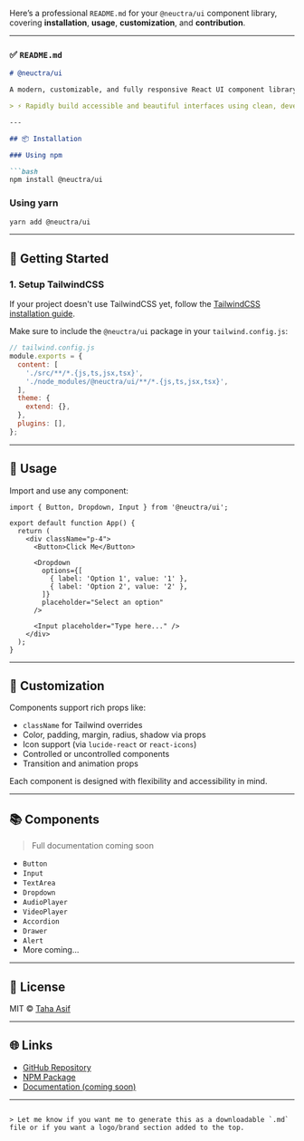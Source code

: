Here’s a professional `README.md` for your `@neuctra/ui` component library, covering **installation**, **usage**, **customization**, and **contribution**.

---

### ✅ `README.md`

````md
# @neuctra/ui

A modern, customizable, and fully responsive React UI component library built with Tailwind CSS, TypeScript, and Vite.

> ⚡ Rapidly build accessible and beautiful interfaces using clean, developer-friendly components.

---

## 📦 Installation

### Using npm

```bash
npm install @neuctra/ui
````

### Using yarn

```bash
yarn add @neuctra/ui
```

---

## 🚀 Getting Started

### 1. Setup TailwindCSS

If your project doesn't use TailwindCSS yet, follow the [TailwindCSS installation guide](https://tailwindcss.com/docs/installation).

Make sure to include the `@neuctra/ui` package in your `tailwind.config.js`:

```js
// tailwind.config.js
module.exports = {
  content: [
    './src/**/*.{js,ts,jsx,tsx}',
    './node_modules/@neuctra/ui/**/*.{js,ts,jsx,tsx}',
  ],
  theme: {
    extend: {},
  },
  plugins: [],
};
```

---

## 🧱 Usage

Import and use any component:

```tsx
import { Button, Dropdown, Input } from '@neuctra/ui';

export default function App() {
  return (
    <div className="p-4">
      <Button>Click Me</Button>

      <Dropdown
        options={[
          { label: 'Option 1', value: '1' },
          { label: 'Option 2', value: '2' },
        ]}
        placeholder="Select an option"
      />

      <Input placeholder="Type here..." />
    </div>
  );
}
```

---

## 🎨 Customization

Components support rich props like:

* `className` for Tailwind overrides
* Color, padding, margin, radius, shadow via props
* Icon support (via `lucide-react` or `react-icons`)
* Controlled or uncontrolled components
* Transition and animation props

Each component is designed with flexibility and accessibility in mind.

---

## 📚 Components

> Full documentation coming soon

* `Button`
* `Input`
* `TextArea`
* `Dropdown`
* `AudioPlayer`
* `VideoPlayer`
* `Accordion`
* `Drawer`
* `Alert`
* More coming...

---


## 📄 License

MIT © [Taha Asif](https://github.com/Taha-Asif-313)

---

## 🌐 Links

* [GitHub Repository](https://github.com/Taha-Asif-313/neuctra-ui)
* [NPM Package](https://www.npmjs.com/package/@neuctra/ui)
* [Documentation (coming soon)](https://neuctra-ui.vercel.app)

---

```

> Let me know if you want me to generate this as a downloadable `.md` file or if you want a logo/brand section added to the top.
```
